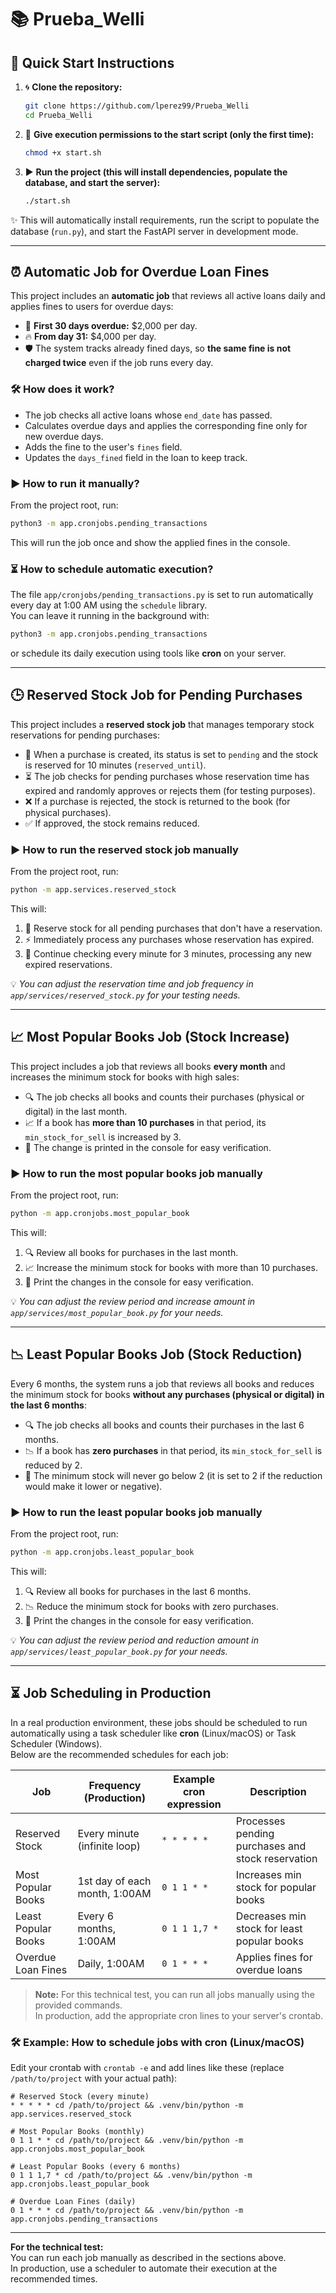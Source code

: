 # 📚 Prueba_Welli

## 🚀 Quick Start Instructions

1. 🌀 **Clone the repository:**
   ```sh
   git clone https://github.com/lperez99/Prueba_Welli
   cd Prueba_Welli
   ```

2. 🔑 **Give execution permissions to the start script (only the first time):**
   ```sh
   chmod +x start.sh
   ```

3. ▶️ **Run the project (this will install dependencies, populate the database, and start the server):**
   ```sh
   ./start.sh
   ```

✨ This will automatically install requirements, run the script to populate the database (`run.py`), and start the FastAPI server in development mode.

---

## ⏰ Automatic Job for Overdue Loan Fines

This project includes an **automatic job** that reviews all active loans daily and applies fines to users for overdue days:

- 📅 **First 30 days overdue:** $2,000 per day.
- 🔥 **From day 31:** $4,000 per day.
- 🛡️ The system tracks already fined days, so **the same fine is not charged twice** even if the job runs every day.

### 🛠️ How does it work?

- The job checks all active loans whose `end_date` has passed.
- Calculates overdue days and applies the corresponding fine only for new overdue days.
- Adds the fine to the user's `fines` field.
- Updates the `days_fined` field in the loan to keep track.

### ▶️ How to run it manually?

From the project root, run:

```sh
python3 -m app.cronjobs.pending_transactions
```

This will run the job once and show the applied fines in the console.

### ⏳ How to schedule automatic execution?

The file `app/cronjobs/pending_transactions.py` is set to run automatically every day at 1:00 AM using the `schedule` library.  
You can leave it running in the background with:

```sh
python3 -m app.cronjobs.pending_transactions
```

or schedule its daily execution using tools like **cron** on your server.

---

## 🕒 Reserved Stock Job for Pending Purchases

This project includes a **reserved stock job** that manages temporary stock reservations for pending purchases:

- 🛒 When a purchase is created, its status is set to `pending` and the stock is reserved for 10 minutes (`reserved_until`).
- ⏳ The job checks for pending purchases whose reservation time has expired and randomly approves or rejects them (for testing purposes).
- ❌ If a purchase is rejected, the stock is returned to the book (for physical purchases).
- ✅ If approved, the stock remains reduced.

### ▶️ How to run the reserved stock job manually

From the project root, run:

```sh
python -m app.services.reserved_stock
```

This will:
1. 🛒 Reserve stock for all pending purchases that don't have a reservation.
2. ⚡ Immediately process any purchases whose reservation has expired.
3. 🔄 Continue checking every minute for 3 minutes, processing any new expired reservations.

💡 *You can adjust the reservation time and job frequency in `app/services/reserved_stock.py` for your testing needs.*

---

## 📈 Most Popular Books Job (Stock Increase)

This project includes a job that reviews all books **every month** and increases the minimum stock for books with high sales:

- 🔍 The job checks all books and counts their purchases (physical or digital) in the last month.
- 📈 If a book has **more than 10 purchases** in that period, its `min_stock_for_sell` is increased by 3.
- 📝 The change is printed in the console for easy verification.

### ▶️ How to run the most popular books job manually

From the project root, run:

```sh
python -m app.cronjobs.most_popular_book
```

This will:
1. 🔍 Review all books for purchases in the last month.
2. 📈 Increase the minimum stock for books with more than 10 purchases.
3. 📝 Print the changes in the console for easy verification.

💡 *You can adjust the review period and increase amount in `app/services/most_popular_book.py` for your needs.*

---

## 📉 Least Popular Books Job (Stock Reduction)

Every 6 months, the system runs a job that reviews all books and reduces the minimum stock for books **without any purchases (physical or digital) in the last 6 months**:

- 🔍 The job checks all books and counts their purchases in the last 6 months.
- 📉 If a book has **zero purchases** in that period, its `min_stock_for_sell` is reduced by 2.
- 🚫 The minimum stock will never go below 2 (it is set to 2 if the reduction would make it lower or negative).

### ▶️ How to run the least popular books job manually

From the project root, run:

```sh
python -m app.cronjobs.least_popular_book
```

This will:
1. 🔍 Review all books for purchases in the last 6 months.
2. 📉 Reduce the minimum stock for books with zero purchases.
3. 📝 Print the changes in the console for easy verification.

💡 *You can adjust the review period and reduction amount in `app/services/least_popular_book.py` for your needs.*

---

## ⏳ Job Scheduling in Production

In a real production environment, these jobs should be scheduled to run automatically using a task scheduler like **cron** (Linux/macOS) or Task Scheduler (Windows).  
Below are the recommended schedules for each job:

| Job                        | Frequency (Production)         | Example cron expression           | Description                                      |
|----------------------------|-------------------------------|-----------------------------------|--------------------------------------------------|
| Reserved Stock             | Every minute (infinite loop)  | `* * * * *`                       | Processes pending purchases and stock reservation |
| Most Popular Books         | 1st day of each month, 1:00AM | `0 1 1 * *`                       | Increases min stock for popular books            |
| Least Popular Books        | Every 6 months, 1:00AM        | `0 1 1 1,7 *`                     | Decreases min stock for least popular books      |
| Overdue Loan Fines         | Daily, 1:00AM                 | `0 1 * * *`                       | Applies fines for overdue loans                  |

> **Note:** For this technical test, you can run all jobs manually using the provided commands.  
> In production, add the appropriate cron lines to your server's crontab.

### 🛠️ Example: How to schedule jobs with cron (Linux/macOS)

Edit your crontab with `crontab -e` and add lines like these (replace `/path/to/project` with your actual path):

```cron
# Reserved Stock (every minute)
* * * * * cd /path/to/project && .venv/bin/python -m app.services.reserved_stock

# Most Popular Books (monthly)
0 1 1 * * cd /path/to/project && .venv/bin/python -m app.cronjobs.most_popular_book

# Least Popular Books (every 6 months)
0 1 1 1,7 * cd /path/to/project && .venv/bin/python -m app.cronjobs.least_popular_book

# Overdue Loan Fines (daily)
0 1 * * * cd /path/to/project && .venv/bin/python -m app.cronjobs.pending_transactions
```

---

**For the technical test:**  
You can run each job manually as described in the sections above.  
In production, use a scheduler to automate their execution at the recommended times.
